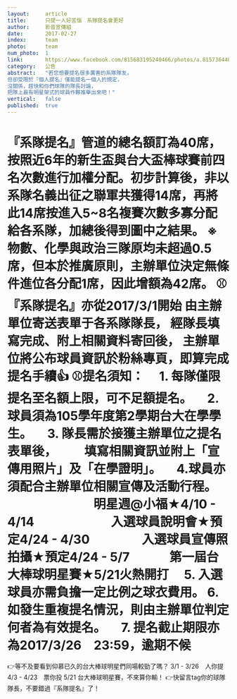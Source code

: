 ```yaml
---
layout:     article
title:      只提一人好苦惱　系隊提名會更好
author:     影音宣傳組
date:       2017-02-27
index:      team
photo:      team
num_photo:  1
link:       https://www.facebook.com/815683195240466/photos/a.815736448568474.1073741828.815683195240466/907006319441486/?type=3
category:   公告
abstract:   "若您想要提名很多厲害的系隊隊友，
但卻受限於『個人提名』僅能提名一個人的規定，
沒關係，趕快和你們球隊的隊長討論，
把隊上最有明星架式的球員作夥推舉出來吧！"
vertical:   false
published:  true
---
```


   『系隊提名』管道的總名額訂為40席，按照近6年的新生盃與台大盃棒球賽前四名次數進行加權分配。初步計算後，非以系隊名義出征之聯軍共獲得14席，再將此14席按進入5~8名複賽次數多寡分配給各系隊，加總後得到圖中之結果。
※物數、化學與政治三隊原均未超過0.5席，但本於推廣原則，主辦單位決定無條件進位各分配1席，因此增額為42席。
⚾『系隊提名』亦從2017/3/1開始
由主辦單位寄送表單于各系隊隊長，
經隊長填寫完成、附上相關資料寄回後，
主辦單位將公布球員資訊於粉絲專頁，即算完成提名手續👍
⚾提名須知：
　1. 每隊僅限提名至名額上限，可不足額提名。
　2. 球員須為105學年度第2學期台大在學學生。
　3. 隊長需於接獲主辦單位之提名表單後，
　　填寫相關資訊並附上「宣傳用照片」及「在學證明」。
　4.球員亦須配合主辦單位相關宣傳及活動行程。
　　　　　　　明星週@小福★4/10 - 4/14
　　　　　　入選球員說明會★預定4/24 - 4/30
　　　　入選球員宣傳照拍攝★預定4/24 - 5/7
　　　第一屆台大棒球明星賽★5/21火熱開打
　5. 入選球員亦需負擔一定比例之球衣費用。
6. 如發生重複提名情況，則由主辦單位判定何者為有效提名。
　7. 提名截止期限亦為2017/3/26　23:59，逾期不候
==================================
👉等不及要看到仰慕已久的台大棒球明星們同場較勁了嗎？
3/1 - 3/26　人你提　
4/3 - 4/23　票你投
5/21 台大棒球明星賽，不來算你輸！
👉快留言tag你的球隊隊長，不要錯過『系隊提名』了！
